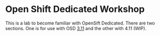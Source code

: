 # Open Shift Dedicated Workshop

This is a lab to become familiar with OpenSift Dedicated.  There are two sections.  One is for use with OSD [3.11](/3.11/0-intro.md) and the other with 4.11 (WIP).
